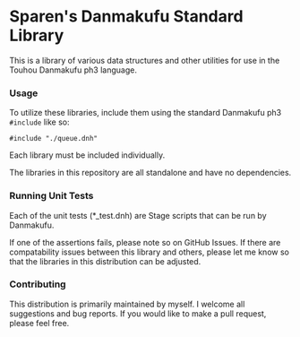 # Sparen's Danmakufu Standard Library

This is a library of various data structures and other utilities for use in the Touhou Danmakufu ph3 language.

### Usage

To utilize these libraries, include them using the standard Danmakufu ph3 `#include` like so:

```
#include "./queue.dnh"
```

Each library must be included individually.

The libraries in this repository are all standalone and have no dependencies.

### Running Unit Tests

Each of the unit tests (*_test.dnh) are Stage scripts that can be run by Danmakufu.

If one of the assertions fails, please note so on GitHub Issues. If there are compatability issues between this library and others, please let me know so that the libraries in this distribution can be adjusted.

### Contributing

This distribution is primarily maintained by myself. I welcome all suggestions and bug reports. If you would like to make a pull request, please feel free.
